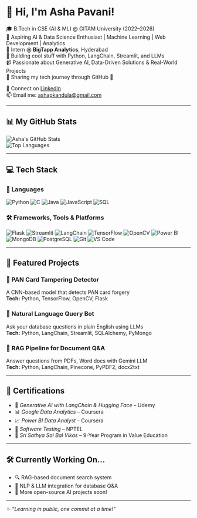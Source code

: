 # 👋 Hi, I'm Asha Pavani!

🎓 B.Tech in CSE (AI & ML) @ GITAM University (2022–2026)  
🔬 Aspiring AI & Data Science Enthusiast | Machine Learning | Web Development | Analytics  
📍 Intern @ **BigTapp Analytics**, Hyderabad  
🧠 Building cool stuff with Python, LangChain, Streamlit, and LLMs  
📹 Passionate about Generative AI, Data-Driven Solutions & Real-World Projects  
🧾 Sharing my tech journey through GitHub 🚀

🔗 Connect on [LinkedIn](https://www.linkedin.com/in/asha-kandula-496a60258)  
📫 Email me: [ashapkandula@gmail.com](mailto:ashapkandula@gmail.com)

---

## 📊 My GitHub Stats

![Asha's GitHub Stats](https://github-readme-stats.vercel.app/api?username=ashakandula6&show_icons=true&theme=radical)  
![Top Languages](https://github-readme-stats.vercel.app/api/top-langs/?username=ashakandula6&layout=compact&theme=radical)

---

## 💻 Tech Stack

### 🚀 Languages  
![Python](https://img.shields.io/badge/-Python-3776AB?style=flat&logo=python&logoColor=white)
![C](https://img.shields.io/badge/-C-00599C?style=flat&logo=c&logoColor=white)
![Java](https://img.shields.io/badge/-Java-007396?style=flat&logo=java&logoColor=white)
![JavaScript](https://img.shields.io/badge/-JavaScript-F7DF1E?style=flat&logo=javascript&logoColor=black)
![SQL](https://img.shields.io/badge/-SQL-4479A1?style=flat&logo=postgresql&logoColor=white)

### 🛠️ Frameworks, Tools & Platforms  
![Flask](https://img.shields.io/badge/-Flask-000000?style=flat&logo=flask&logoColor=white)
![Streamlit](https://img.shields.io/badge/-Streamlit-FF4B4B?style=flat&logo=streamlit&logoColor=white)
![LangChain](https://img.shields.io/badge/-LangChain-0A0A0A?style=flat&logo=chainlink&logoColor=white)
![TensorFlow](https://img.shields.io/badge/-TensorFlow-FF6F00?style=flat&logo=tensorflow&logoColor=white)
![OpenCV](https://img.shields.io/badge/-OpenCV-5C3EE8?style=flat&logo=opencv&logoColor=white)
![Power BI](https://img.shields.io/badge/-PowerBI-F2C811?style=flat&logo=powerbi&logoColor=black)
![MongoDB](https://img.shields.io/badge/-MongoDB-47A248?style=flat&logo=mongodb&logoColor=white)
![PostgreSQL](https://img.shields.io/badge/-PostgreSQL-336791?style=flat&logo=postgresql&logoColor=white)
![Git](https://img.shields.io/badge/-Git-F05032?style=flat&logo=git&logoColor=white)
![VS Code](https://img.shields.io/badge/-VSCode-007ACC?style=flat&logo=visual-studio-code&logoColor=white)

---

## 📌 Featured Projects

### 🔐 PAN Card Tampering Detector  
A CNN-based model that detects PAN card forgery  
**Tech:** Python, TensorFlow, OpenCV, Flask

### 💬 Natural Language Query Bot  
Ask your database questions in plain English using LLMs  
**Tech:** Python, LangChain, Streamlit, SQLAlchemy, PyMongo

### 📄 RAG Pipeline for Document Q&A  
Answer questions from PDFs, Word docs with Gemini LLM  
**Tech:** Python, LangChain, Pinecone, PyPDF2, docx2txt

---

## 🏅 Certifications

- 🧠 *Generative AI with LangChain & Hugging Face* – Udemy  
- 📊 *Google Data Analytics* – Coursera  
- 📈 *Power BI Data Analyst* – Coursera  
- 🧪 *Software Testing* – NPTEL  
- 🌱 *Sri Sathya Sai Bal Vikas* – 9-Year Program in Value Education

---

## 🛠 Currently Working On...

- 🔍 RAG-based document search system  
- 🧠 NLP & LLM integration for database Q&A  
- 🚀 More open-source AI projects soon!

---

_✨ “Learning in public, one commit at a time!”_
